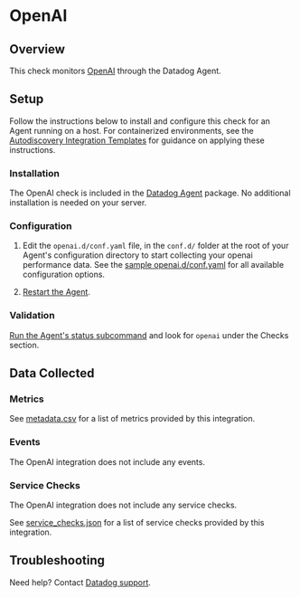 # OpenAI

## Overview

This check monitors [OpenAI][1] through the Datadog Agent.

## Setup

Follow the instructions below to install and configure this check for an Agent running on a host. For containerized environments, see the [Autodiscovery Integration Templates][3] for guidance on applying these instructions.

### Installation

The OpenAI check is included in the [Datadog Agent][2] package.
No additional installation is needed on your server.

### Configuration

1. Edit the `openai.d/conf.yaml` file, in the `conf.d/` folder at the root of your Agent's configuration directory to start collecting your openai performance data. See the [sample openai.d/conf.yaml][4] for all available configuration options.

2. [Restart the Agent][5].

### Validation

[Run the Agent's status subcommand][6] and look for `openai` under the Checks section.

## Data Collected

### Metrics

See [metadata.csv][7] for a list of metrics provided by this integration.

### Events

The OpenAI integration does not include any events.

### Service Checks

The OpenAI integration does not include any service checks.

See [service_checks.json][8] for a list of service checks provided by this integration.

## Troubleshooting

Need help? Contact [Datadog support][9].


[1]: **LINK_TO_INTEGRATION_SITE**
[2]: https://app.datadoghq.com/account/settings#agent
[3]: https://docs.datadoghq.com/agent/kubernetes/integrations/
[4]: https://github.com/DataDog/integrations-core/blob/master/openai/datadog_checks/openai/data/conf.yaml.example
[5]: https://docs.datadoghq.com/agent/guide/agent-commands/#start-stop-and-restart-the-agent
[6]: https://docs.datadoghq.com/agent/guide/agent-commands/#agent-status-and-information
[7]: https://github.com/DataDog/integrations-core/blob/master/openai/metadata.csv
[8]: https://github.com/DataDog/integrations-core/blob/master/openai/assets/service_checks.json
[9]: https://docs.datadoghq.com/help/
